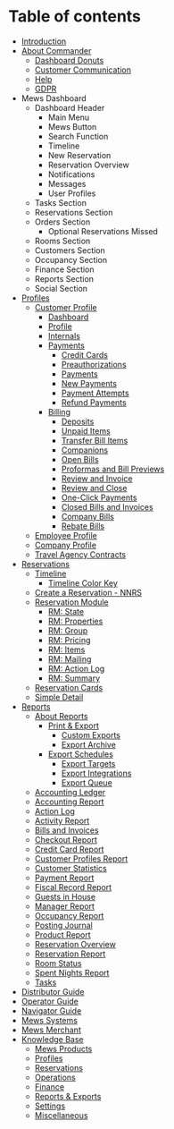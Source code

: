 # Table of contents

* [Introduction](README.md)
* [About Commander](about-commander/README.md)
  * [Dashboard Donuts](about-commander/dashboard-donuts.md)
  * [Customer Communication](about-commander/customer-communication.md)
  * [Help](about-commander/help.md)
  * [GDPR](about-commander/gdpr.md)
* Mews Dashboard
  * Dashboard Header
    * Main Menu
    * Mews Button
    * Search Function
    * Timeline
    * New Reservation
    * Reservation Overview
    * Notifications
    * Messages
    * User Profiles
  * Tasks Section
  * Reservations Section
  * Orders Section
    * Optional Reservations Missed
  * Rooms Section
  * Customers Section
  * Occupancy Section
  * Finance Section
  * Reports Section
  * Social Section
* [Profiles](profiles/README.md)
  * [Customer Profile](profiles/customer-profile/README.md)
    * [Dashboard](profiles/customer-profile/dashboard.md)
    * [Profile](profiles/customer-profile/profile.md)
    * [Internals](profiles/customer-profile/internals.md)
    * [Payments](profiles/customer-profile/payments/README.md)
      * [Credit Cards](profiles/customer-profile/payments/credit-cards.md)
      * [Preauthorizations](profiles/customer-profile/payments/preauthorizations.md)
      * [Payments](profiles/customer-profile/payments/payments.md)
      * [New Payments](profiles/customer-profile/payments/new-payments.md)
      * [Payment Attempts](profiles/customer-profile/payments/payment-attempts.md)
      * [Refund Payments](profiles/customer-profile/payments/refund-payments.md)
    * [Billing](profiles/customer-profile/billing/README.md)
      * [Deposits](profiles/customer-profile/billing/deposits.md)
      * [Unpaid Items](profiles/customer-profile/billing/unpaid-items.md)
      * [Transfer Bill Items](profiles/customer-profile/billing/transfer-bill-items.md)
      * [Companions](profiles/customer-profile/billing/companions.md)
      * [Open Bills](profiles/customer-profile/billing/open-bills.md)
      * [Proformas and Bill Previews](profiles/customer-profile/billing/proformas-and-bill-previews.md)
      * [Review and Invoice](profiles/customer-profile/billing/review-and-invoice.md)
      * [Review and Close](profiles/customer-profile/billing/review-and-close.md)
      * [One-Click Payments](profiles/customer-profile/billing/one-click-payments.md)
      * [Closed Bills and Invoices](profiles/customer-profile/billing/closed-bills-and-invoices.md)
      * [Company Bills](profiles/customer-profile/billing/company-bills.md)
      * [Rebate Bills](profiles/customer-profile/billing/rebate-bills.md)
  * [Employee Profile](profiles/employee-profile.md)
  * [Company Profile](profiles/company-profile.md)
  * [Travel Agency Contracts](profiles/travel-agency-contracts.md)
* [Reservations](reservations/README.md)
  * [Timeline](reservations/timeline/README.md)
    * [Timeline Color Key](reservations/timeline/timeline-color-key.md)
  * [Create a Reservation - NNRS](reservations/create-a-reservation-nnrs.md)
  * [Reservation Module](reservations/reservation-module/README.md)
    * [RM: State](reservations/reservation-module/rm-state.md)
    * [RM: Properties](reservations/reservation-module/rm-properties.md)
    * [RM: Group](reservations/reservation-module/rm-group.md)
    * [RM: Pricing](reservations/reservation-module/rm-pricing.md)
    * [RM: Items](reservations/reservation-module/rm-items.md)
    * [RM: Mailing](reservations/reservation-module/rm-mailing.md)
    * [RM: Action Log](reservations/reservation-module/rm-action-log.md)
    * [RM: Summary](reservations/reservation-module/rm-summary.md)
  * [Reservation Cards](reservations/reservation-cards.md)
  * [Simple Detail](reservations/simple-detail.md)
* [Reports](reports/README.md)
  * [About Reports](reports/about-reports/README.md)
    * [Print & Export](reports/about-reports/print-and-export/README.md)
      * [Custom Exports](reports/about-reports/print-and-export/custom-exports.md)
      * [Export Archive](reports/about-reports/print-and-export/export-archive.md)
    * [Export Schedules](reports/about-reports/export-schedules/README.md)
      * [Export Targets](reports/about-reports/export-schedules/export-targets.md)
      * [Export Integrations](reports/about-reports/export-schedules/export-integrations.md)
      * [Export Queue](reports/about-reports/export-schedules/export-queue.md)
  * [Accounting Ledger](reports/accounting-ledger.md)
  * [Accounting Report](reports/accounting-report.md)
  * [Action Log](reports/action-log.md)
  * [Activity Report](reports/activity-report.md)
  * [Bills and Invoices](reports/bills-and-invoices.md)
  * [Checkout Report](reports/checkout-report.md)
  * [Credit Card Report](reports/credit-card-report.md)
  * [Customer Profiles Report](reports/customer-profiles-report.md)
  * [Customer Statistics](reports/customer-statistics.md)
  * [Payment Report](reports/payment-report.md)
  * [Fiscal Record Report](reports/fiscal-record-report.md)
  * [Guests in House](reports/guests-in-house.md)
  * [Manager Report](reports/manager-report.md)
  * [Occupancy Report](reports/occupancy-report.md)
  * [Posting Journal](reports/posting-journal.md)
  * [Product Report](reports/product-report.md)
  * [Reservation Overview](reports/reservation-overview.md)
  * [Reservation Report](reports/reservation-report.md)
  * [Room Status](reports/room-status.md)
  * [Spent Nights Report](reports/spent-nights-report.md)
  * [Tasks](reports/tasks.md)
* [Distributor Guide](distributor-guide.md)
* [Operator Guide](operator-guide.md)
* [Navigator Guide](navigator-guide.md)
* [Mews Systems](mews-systems.md)
* [Mews Merchant](mews-merchant.md)
* [Knowledge Base](knowledge-base/README.md)
  * [Mews Products](knowledge-base/mews-products.md)
  * [Profiles](knowledge-base/profiles.md)
  * [Reservations](knowledge-base/reservations.md)
  * [Operations](knowledge-base/operations.md)
  * [Finance](knowledge-base/finance.md)
  * [Reports & Exports](knowledge-base/reports-and-exports.md)
  * [Settings](knowledge-base/settings.md)
  * [Miscellaneous](knowledge-base/miscellaneous.md)

